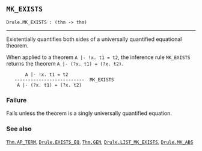 ## `MK_EXISTS`

``` hol4
Drule.MK_EXISTS : (thm -> thm)
```

------------------------------------------------------------------------

Existentially quantifies both sides of a universally quantified
equational theorem.

When applied to a theorem `A |- !x. t1 = t2`, the inference rule
`MK_EXISTS` returns the theorem `A |- (?x. t1) = (?x. t2)`.

``` hol4
       A |- !x. t1 = t2
   --------------------------  MK_EXISTS
    A |- (?x. t1) = (?x. t2)
```

### Failure

Fails unless the theorem is a singly universally quantified equation.

### See also

[`Thm.AP_TERM`](#Thm.AP_TERM), [`Drule.EXISTS_EQ`](#Drule.EXISTS_EQ),
[`Thm.GEN`](#Thm.GEN), [`Drule.LIST_MK_EXISTS`](#Drule.LIST_MK_EXISTS),
[`Drule.MK_ABS`](#Drule.MK_ABS)
